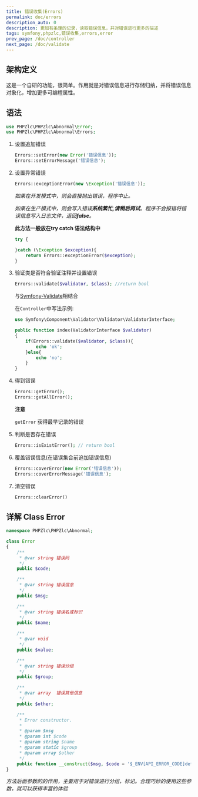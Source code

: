 ```yaml
---
title: 错误收集(Errors)
permalink: doc/errors
description_auto: 0
description: 更加有条理的记录，读取错误信息，并对错误进行更多的描述
tags: symfony,phpzlc,错误收集,errors,error
prev_page: /doc/controller
next_page: /doc/validate
---
```


## 架构定义

这是一个自研的功能，很简单。作用就是对错误信息进行存储归纳，并将错误信息对象化，增加更多可编程属性。

## 语法

```php
use PHPZlc\PHPZlc\Abnormal\Error;
use PHPZlc\PHPZlc\Abnormal\Errors;
```

1. 设置追加错误

    ```php
    Errors::setError(new Error('错误信息'));
    Errors::setErrorMessage('错误信息');
    ```

2. 设置异常错误

    ```php
    Errors::exceptionError(new \Exception('错误信息'));
    ```

   _如果在开发模式中，则会直接抛出错误，程序中止。_
   
   _如果在生产模式中，则会写入错误**系统繁忙,请稍后再试**。程序不会报错将错误信息写入日志文件，返回**false**。_
   
   **此方法一般放在try catch 语法结构中**
   
   ```php
   try {

   }catch (\Exception $exception){
       return Errors::exceptionError($exception);
   }
   ```

3. 验证类是否符合验证注释并设置错误
   
   ```php 
   Errors::validate($validator, $class); //return bool
   ```
   
    与[Symfony-Validate](https://symfony.com/doc/4.4/validation.html)相结合
   
   在`Controller`中写法示例:
   
   ```php
   use Symfony\Component\Validator\Validator\ValidatorInterface;
   
   public function index(ValidatorInterface $validator)
   {
       if(Errors::validate($validator, $class)){
           echo 'ok';
       }else{
           echo 'no';
       }
   }   
   ```
   
4. 得到错误
   
   ```php
   Errors::getError();
   Errors::getAllError();
   ```
   
   **注意**
   
   `getError` 获得最早记录的错误

5. 判断是否存在错误

    ```php
    Errors::isExistError(); // return bool
    ```

6. 覆盖错误信息(在错误集合前追加错误信息)
   
   ```php
   Errors::coverError(new Error('错误信息'));
   Errors::coverErrorMessage('错误信息');
   ```
   
7. 清空错误
   
   ```php
   Errors::clearError()
   ```
   

## 详解 Class Error

```php
namespace PHPZlc\PHPZlc\Abnormal;

class Error
{
    /**
     * @var string 错误码
     */
    public $code;

    /**
     * @var string 错误信息
     */
    public $msg;

    /**
     * @var string 错误名或标识
     */
    public $name;

    /**
     * @var void
     */
    public $value;

    /**
     * @var string 错误分组
     */
    public $group;

    /**
     * @var array  错误其他信息
     */
    public $other;

    /**
     * Error constructor.
     *
     * @param $msg
     * @param int $code
     * @param string $name
     * @param static $group
     * @param array $other
     */
    public function __construct($msg, $code = '$_ENV[API_ERROR_CODE]def(1)', $name = '', $value = '', $group = '', $other = array())
}
```

_方法后面参数的的作用，主要用于对错误进行分组，标记。合理巧妙的使用这些参数，就可以获得丰富的体验_

